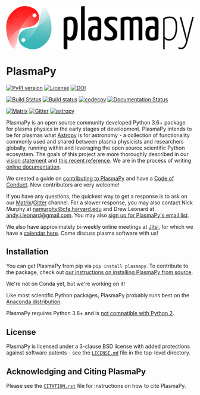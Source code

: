<div align="center"><img src="https://raw.githubusercontent.com/PlasmaPy/PlasmaPy-logo/master/exports/with-text-dark.png" width="600"/></div>

# PlasmaPy

[![PyPI version](https://badge.fury.io/py/plasmapy.svg)](https://badge.fury.io/py/plasmapy)
[![License](https://img.shields.io/badge/License-BSD%203--Clause-blue.svg)](./LICENSE.md)
[![DOI](https://zenodo.org/badge/DOI/10.5281/zenodo.1436011.svg)](https://doi.org/10.5281/zenodo.1436011)

[![Build Status](https://travis-ci.org/PlasmaPy/PlasmaPy.svg?branch=master)](https://travis-ci.org/PlasmaPy/PlasmaPy)
[![Build status](https://ci.appveyor.com/api/projects/status/hbduy62sqrvy8rn7?svg=true)](https://ci.appveyor.com/project/namurphy/plasmapy)
[![codecov](https://codecov.io/gh/PlasmaPy/PlasmaPy/branch/master/graph/badge.svg)](https://codecov.io/gh/PlasmaPy/PlasmaPy)
[![Documentation Status](https://readthedocs.org/projects/plasmapy/badge/?version=latest)](http://plasmapy.readthedocs.io/en/latest/?badge=latest)

[![Matrix](https://matrix.to/img/matrix-badge.svg)](https://riot.im/app/#/room/#plasmapy:matrix.org)
[![Gitter](https://badges.gitter.im/Join%20Chat.svg)](https://gitter.im/PlasmaPy/Lobby)
[![astropy](http://img.shields.io/badge/powered%20by-AstroPy-orange.svg?style=flat)](http://www.astropy.org/)

PlasmaPy is an open source community developed Python 3.6+ package for
plasma physics in the early stages of development.  PlasmaPy intends to
be for plasmas what [Astropy](https://github.com/astropy/astropy) is for
astronomy - a collection of functionality commonly used and shared
between plasma physicists and researchers globally, running within and
leveraging the open source scientific Python ecosystem.  The goals of
this project are more thoroughly described in our [vision
statement](http://docs.plasmapy.org/en/stable/about/vision_statement.html)
and [this recent reference](https://doi.org/10.5281/zenodo.1238132).
We are in the process of writing [online
documentation](http://docs.plasmapy.org/en/latest/).

We created a guide on [contributing to
PlasmaPy](http://plasmapy.readthedocs.io/en/master/CONTRIBUTING.html)
and have a [Code of
Conduct](http://plasmapy.readthedocs.io/en/master/CODE_OF_CONDUCT.html).
New contributors are very welcome!

If you have any questions, the quickest way to get a response is to ask
on our
[Matrix](https://riot.im/app/#/room/#plasmapy:matrix.org)/[Gitter](https://gitter.im/PlasmaPy/Lobby)
channel.  For a slower response, you may also contact Nick Murphy at
<namurphy@cfa.harvard.edu> and Drew Leonard at
<andy.j.leonard@gmail.com>.  You may also [sign up for PlasmaPy's email
list](https://groups.google.com/forum/#!forum/plasmapy).

We also have approximately bi-weekly online meetings at [Jitsi](https://meet.jit.si/plasmapy), for which we have a [calendar here](https://calendar.google.com/calendar?cid=bzVsb3ZkcW0zaWxsam00ZTlrMDd2cmw5bWdAZ3JvdXAuY2FsZW5kYXIuZ29vZ2xlLmNvbQ). Come discuss plasma software with us!

## Installation

You can get PlasmaPy from pip via `pip install plasmapy`. To contribute
to the package, check out [our instructions on installing PlasmaPy from
source](INSTALL.md).

We're not on Conda yet, but we're working on it!

Like most scientific Python packages, PlasmaPy probably runs best on the
[Anaconda distribution](https://www.anaconda.com/downloads).

PlasmaPy requires Python 3.6+ and is [not compatible with
Python 2](https://pythonclock.org/).

## License

PlasmaPy is licensed under a 3-clause BSD license with added protections
against software patents - see the [``LICENSE.md``](LICENSE.md) file in
the top-level directory.

## Acknowledging and Citing PlasmaPy

Please see the [``CITATION.rst``](CITATION.rst) file for instructions on
how to cite PlasmaPy.

